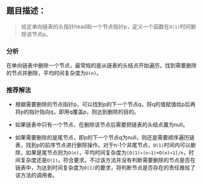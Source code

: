 ## 题目描述：

> 给定单向链表的头指针head和一个节点指针p，定义一个函数在`O(1)`时间删除该节点p。

### 分析

在单向链表中删除一个节点，最常规的是从链表的头结点开始遍历，找到需要删除的节点并删除，平均时间复杂度为`O(n)`。

### 推荐解法
- 根据需要删除的节点指针p，可以找到p的下一个节点q，将q的值赋值给p后再将p的指针指向q，即用q覆盖p，则达到删除的目的。

- 如果链表中只有一个节点，在删除该节点后需要把链表的头结点置为null。

- 如果需要删除的是尾节点，即p的下一个节点q为null，则还是需要顺序遍历链表，找到p的前序节点进行删除操作。对于n-1个非尾节点，`O(1)`时间内可以删除，如果是尾节点则为`O(n)`，平均时间复杂度为`[O(1)∗(n−1)+O(n)∗1]/n`，时间复杂度还是`O(1)`。符合要求。不过该方法并没有判断需要删除的节点是否在链表中，为达到时间复杂度为`O(1)`的要求，将判断节点是否存在的责任推给了该方法的调用者。


